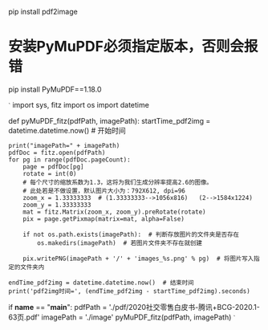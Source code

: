 pip install pdf2image
# 安装PyMuPDF必须指定版本，否则会报错
pip install PyMuPDF==1.18.0

`ˋ`
import sys, fitz
import os
import datetime


def pyMuPDF_fitz(pdfPath, imagePath):
    startTime_pdf2img = datetime.datetime.now()  # 开始时间

    print("imagePath=" + imagePath)
    pdfDoc = fitz.open(pdfPath)
    for pg in range(pdfDoc.pageCount):
        page = pdfDoc[pg]
        rotate = int(0)
        # 每个尺寸的缩放系数为1.3，这将为我们生成分辨率提高2.6的图像。
        # 此处若是不做设置，默认图片大小为：792X612, dpi=96
        zoom_x = 1.33333333  # (1.33333333-->1056x816)   (2-->1584x1224)
        zoom_y = 1.33333333
        mat = fitz.Matrix(zoom_x, zoom_y).preRotate(rotate)
        pix = page.getPixmap(matrix=mat, alpha=False)

        if not os.path.exists(imagePath):  # 判断存放图片的文件夹是否存在
            os.makedirs(imagePath)  # 若图片文件夹不存在就创建

        pix.writePNG(imagePath + '/' + 'images_%s.png' % pg)  # 将图片写入指定的文件夹内

    endTime_pdf2img = datetime.datetime.now()  # 结束时间
    print('pdf2img时间=', (endTime_pdf2img - startTime_pdf2img).seconds)


if __name__ == "__main__":
    pdfPath = './pdf/2020社交零售白皮书-腾讯+BCG-2020.1-63页.pdf'
    imagePath = './image'
    pyMuPDF_fitz(pdfPath, imagePath)
`ˋ`

